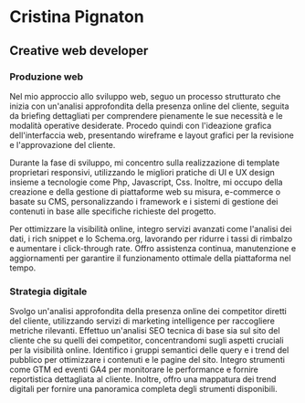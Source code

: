 <h1>Cristina Pignaton</h1>
<h2>Creative web developer</h2>

<h3>Produzione web</h3>
<p>Nel mio approccio allo sviluppo web, seguo un processo strutturato che inizia con un'analisi approfondita della presenza online del cliente, seguita da briefing dettagliati per comprendere pienamente le sue necessità e le modalità operative desiderate. Procedo quindi con l'ideazione grafica dell'interfaccia web, presentando wireframe e layout grafici per la revisione e l'approvazione del cliente. </p>
  
<p>Durante la fase di sviluppo, mi concentro sulla realizzazione di template proprietari responsivi, utilizzando le migliori pratiche di UI e UX design insieme a tecnologie come Php, Javascript, Css. Inoltre, mi occupo della creazione e della gestione di piattaforme web su misura, e-commerce o basate su CMS, personalizzando i framework e i sistemi di gestione dei contenuti in base alle specifiche richieste del progetto.</p>

<p>Per ottimizzare la visibilità online, integro servizi avanzati come l'analisi dei dati, i rich snippet e lo Schema.org, lavorando per ridurre i tassi di rimbalzo e aumentare i click-through rate. Offro assistenza continua, manutenzione e aggiornamenti per garantire il funzionamento ottimale della piattaforma nel tempo.
</p>

<h3>Strategia digitale</h3>
<p>Svolgo un'analisi approfondita della presenza online dei competitor diretti del cliente, utilizzando servizi di marketing intelligence per raccogliere metriche rilevanti. Effettuo un'analisi SEO tecnica di base sia sul sito del cliente che su quelli dei competitor, concentrandomi sugli aspetti cruciali per la visibilità online. Identifico i gruppi semantici delle query e i trend del pubblico per ottimizzare i contenuti e le pagine del sito. Integro strumenti come GTM ed eventi GA4 per monitorare le performance e fornire reportistica dettagliata al cliente. Inoltre, offro una mappatura dei trend digitali per fornire una panoramica completa degli strumenti disponibili.</p>
